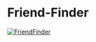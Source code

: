 # Friend-Finder

[![FriendFinder](https://img.youtube.com/vi/aGNl9VQSy70/0.jpg)](https://www.youtube.com/watch?v=aGNl9VQSy70)
